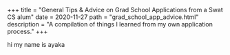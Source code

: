 +++
title = "General Tips & Advice on Grad School Applications from a Swat CS alum"
date = 2020-11-27
path = "grad_school_app_advice.html"
description = "A compilation of things I learned from my own application process."
+++

hi my name is ayaka



